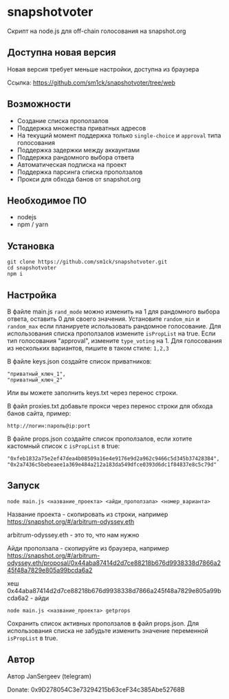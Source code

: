 # snapshotvoter

Скрипт на node.js для off-chain голосования на snapshot.org

## Доступна новая версия

Новая версия требует меньше настройки, доступна из браузера

Ссылка: https://github.com/sm1ck/snapshotvoter/tree/web

## Возможности

- Создание списка проползалов
- Поддержка множества приватных адресов
- На текущий момент поддержка только `single-choice` и `approval` типа голосования
- Поддержка задержки между аккаунтами
- Поддержка рандомного выбора ответа
- Автоматическая подписка на проект
- Поддержка парсинга списка проползалов
- Прокси для обхода банов от snapshot.org

## Необходимое ПО

- nodejs
- npm / yarn

## Установка

```
git clone https://github.com/sm1ck/snapshotvoter.git
cd snapshotvoter
npm i
```

## Настройка

В файле main.js `rand_mode` можно изменить на 1 для рандомного выбора ответа, оставить 0 для своего значения. Установите `random_min` и `random_max` если планируете использовать рандомное голосование. Для использования списка проползалов измените `isPropList` на true.
Если тип голосования "approval", измените `type_voting` на 1. Для голосования из нескольких вариантов, пишите в таком стиле: `1,2,3`

В файле keys.json создайте список приватников:

```
"приватный_ключ_1",
"приватный_ключ_2"
```

Или вы можете заполнить keys.txt через перенос строки.

В файл proxies.txt добавьте прокси через перенос строки для обхода банов сайта, пример:

```
http://логин:пароль@ip:port
```

В файле props.json создайте список проползалов, если хотите кастомный список с `isPropList` в true:

```
"0xfeb1832a75e2ef47dea4b08509a16e4e9176e9d2a962c9466c5d345b37428384",
"0x2a7436c5bebeaee1a369e484a212a183da549dfce0393d6dc1f84837e8c5c79d"
```

## Запуск

```
node main.js <название_проекта> <айди_проползала> <номер_варианта>
```

Название проекта - скопировать из строки, например https://snapshot.org/#/arbitrum-odyssey.eth

arbitrum-odyssey.eth - это то, что нам нужно

Айди проползала - скопируйте из браузера, например https://snapshot.org/#/arbitrum-odyssey.eth/proposal/0x44aba87414d2d7ce88218b676d9938338d7866a245f48a7829e805a99bcda6a2

хеш 0x44aba87414d2d7ce88218b676d9938338d7866a245f48a7829e805a99bcda6a2 - айди

```
node main.js <название_проекта> getprops
```

Сохранить список активных проползалов в файл props.json. Для использования списка не забудьте изменить значение переменной `isPropList` в true.

## Автор

Автор JanSergeev (telegram)

Donate: 0x9D278054C3e73294215b63ceF34c385Abe52768B
